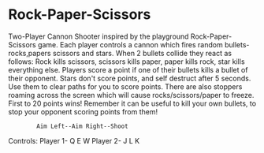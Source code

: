 # Rock-Paper-Scissors

Two-Player Cannon Shooter inspired by the playground Rock-Paper-Scissors game. 
Each player controls a cannon which fires random bullets-rocks,papers scissors and stars.
When 2 bullets collide  they react as follows: 
Rock kills scissors, scissors kills paper, paper kills rock, star kills everything else. 
Players score a point if one of their bullets kills a bullet of their opponent. 
Stars don't score points, and self destruct after 5 seconds. Use them to clear paths for you to score points.
There are also stoppers roaming across the screen which will cause rocks/scissors/paper to freeze. 
First to 20 points wins!
Remember it can be useful to kill your own bullets, to stop your opponent scoring points from them!

			Aim Left--Aim Right--Shoot
Controls: Player 1-	   Q	     E 	       W
	  Player 2-        J         L         K